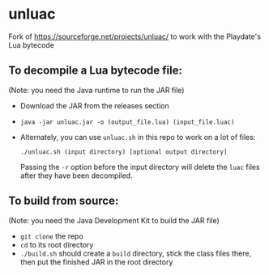 # unluac
Fork of https://sourceforge.net/projects/unluac/ to work with the Playdate's Lua bytecode

## To decompile a Lua bytecode file:
(Note: you need the Java runtime to run the JAR file)

- Download the JAR from the releases section
- `java -jar unluac.jar -o (output_file.lua) (input_file.luac)`
- Alternately, you can use `unluac.sh` in this repo to work on a lot of files:

	`./unluac.sh (input directory) [optional output directory]`
	
	Passing the `-r` option before the input directory will delete the `luac` files after they have been decompiled.

## To build from source:
(Note: you need the Java Development Kit to build the JAR file)

- `git clone` the repo
- `cd` to its root directory
- `./build.sh` should create a `build` directory, stick the class files there, then put the finished JAR in the root directory
